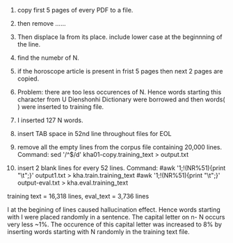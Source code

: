 1.  copy first 5 pages of every PDF to a file.
2.  then remove ......
3.  Then displace Ia from its place. include lower case at the beginnning of the line.
4.  find the numebr of N.
5.  if the horoscope article is present in frist 5 pages then next 2 pages are copied.
6.  Problem: there are too less occurences of N. Hence words starting this character from U Dienshonhi Dictionary were borrowed and then words( ) were inserted to training file.
7.  I inserted 127 N words.
8.  insert TAB space in 52nd line throughout files for EOL

9.  remove all the empty lines from the corpus file containing 20,000 lines.
    Command: sed '/^$/d' kha01-copy.training_text > output.txt

10. insert 2 blank lines for every 52 lines.
    Command:
    #awk '1;!(NR%51){print "\t";}' output1.txt > kha.train.training_text
    #awk '1;!(NR%51){print "\t";}' output-eval.txt > kha.eval.training_text

training text = 16,318 lines, eval_text = 3,736 lines

I at the begining of lines caused hallucination effect. Hence words starting with I were placed randomly in a sentence.
The capital letter on n- N occurs very less ~1%. The occurence of this capital letter was increased to 8% by inserting words starting with N randomly in the training text file.
